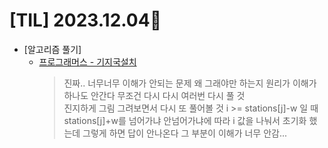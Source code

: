 # [TIL] 2023.12.04📒

* [알고리즘 풀기]
  * [프로그래머스 - 기지국설치](https://github.com/elephant97/PROGRAMMERS/blob/main/Java/Level%203/%EA%B8%B0%EC%A7%80%EA%B5%AD%EC%84%A4%EC%B9%98.java)
    > 진짜.. 너무너무 이해가 안되는 문제 왜 그래야만 하는지 원리가 이해가 하나도 안간다 무조건 다시 다시 여러번 다시 풀 것   
    > 진지하게 그림 그려보면서 다시 또 풀어볼 것 i >= stations[j]-w 일 때 stations[j]+w를 넘어가냐 안넘어가냐에 따라
    > i 값을 나눠서 초기화 했는데 그렇게 하면 답이 안나온다 그 부분이 이해가 너무 안감...
